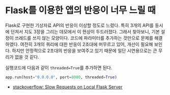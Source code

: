 # Flask를 이용한 앱의 반응이 너무 느릴 때

Flask로 구현한 기상자료 API의 반응이 이상할 정도로 느렸다. 특히 3개의 API를 동시에 던져서 지도 3장을 그리는 데모에서 이 현상이 두드러졌다. 그래서 찾아보니, 기본 설정이 쓰레드를 쓰지 않는 모양이다. 코드에 파라미터를 추가하는 것만으로 문제를 해결하였다. 여전히 3개의 쿼리에 대한 반응이 2초대에 머무르고 있어, 개선이 필요해 보인다. 하지만 안정적으로 2초대의 반응을 보여주고 있기 때문에 일단 시연용으로는 큰 무리가 없을 것 같다.

실행코드에 다음과 같이 `threaded=True`를 추가하면 된다.

```python
app.run(host="0.0.0.0", port=8080, threaded=True)
```

* [stackoverflow: Slow Requests on Local Flask Server](https://stackoverflow.com/questions/11150343/slow-requests-on-local-flask-server)
